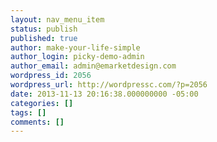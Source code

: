 ```yaml
---
layout: nav_menu_item
status: publish
published: true
author: make-your-life-simple
author_login: picky-demo-admin
author_email: admin@emarketdesign.com
wordpress_id: 2056
wordpress_url: http://wordpressc.com/?p=2056
date: 2013-11-13 20:16:38.000000000 -05:00
categories: []
tags: []
comments: []
---
```

 
